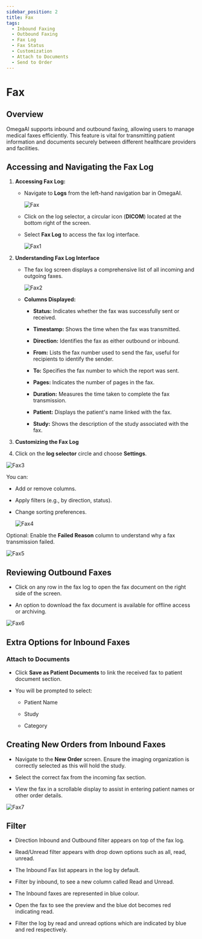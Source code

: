 ```yaml
---
sidebar_position: 2
title: Fax
tags:
  - Inbound Faxing
  - Outbound Faxing
  - Fax Log
  - Fax Status
  - Customization
  - Attach to Documents
  - Send to Order
---
```


# Fax

## Overview

OmegaAI supports inbound and outbound faxing, allowing users to manage
medical faxes efficiently. This feature is vital for transmitting
patient information and documents securely between different healthcare
providers and facilities.

## Accessing and Navigating the Fax Log

1.  **Accessing Fax Log:**

    - Navigate to **Logs** from the left-hand navigation bar in OmegaAI.

      ![Fax](./Images/Fax.png)

    - Click on the log selector, a circular icon (**DICOM**) located at
      the bottom right of the screen.

    - Select **Fax Log** to access the fax log interface.

      ![Fax1](./Images/Fax1.png)

2.  **Understanding Fax Log Interface**

    - The fax log screen displays a comprehensive list of all incoming
      and outgoing faxes.

      ![Fax2](./Images/Fax2.png)

    - **Columns Displayed:**

      - **Status:** Indicates whether the fax was successfully sent or
        received.

      - **Timestamp:** Shows the time when the fax was transmitted.

      - **Direction:** Identifies the fax as either outbound or inbound.

      - **From:** Lists the fax number used to send the fax, useful for
        recipients to identify the sender.

      - **To:** Specifies the fax number to which the report was sent.

      - **Pages:** Indicates the number of pages in the fax.

      - **Duration:** Measures the time taken to complete the fax
        transmission.

      - **Patient:** Displays the patient's name linked with the fax.

      - **Study:** Shows the description of the study associated with
        the fax.

3.  **Customizing the Fax Log**

4.  Click on the **log selector** circle and choose **Settings**.

![Fax3](./Images/Fax3.png)

You can:

- Add or remove columns.

- Apply filters (e.g., by direction, status).

- Change sorting preferences.

  ![Fax4](./Images/Fax4.png)

Optional: Enable the **Failed Reason** column to understand why a
fax transmission failed.

![Fax5](./Images/Fax5.png)

## Reviewing Outbound Faxes

- Click on any row in the fax log to open the fax document on the right
  side of the screen.

- An option to download the fax document is available for offline access
  or archiving.

![Fax6](./Images/Fax6.png)

## Extra Options for Inbound Faxes

### Attach to Documents

- Click **Save as Patient Documents** to link the received fax to
  patient document section.

- You will be prompted to select:

  - Patient Name

  - Study

  - Category

## Creating New Orders from Inbound Faxes

- Navigate to the **New Order** screen. Ensure the imaging organization
  is correctly selected as this will hold the study.

- Select the correct fax from the incoming fax section.

- View the fax in a scrollable display to assist in entering patient
  names or other order details.

![Fax7](./Images/Fax7.png)

## Filter

- Direction Inbound and Outbound filter appears on top of the fax log.

- Read/Unread filter appears with drop down options such as all, read,
  unread.

- The Inbound Fax list appears in the log by default.

- Filter by inbound, to see a new column called Read and Unread.

- The Inbound faxes are represented in blue colour.

- Open the fax to see the preview and the blue dot becomes red
  indicating read.

- Filter the log by read and unread options which are indicated by blue
  and red respectively.

